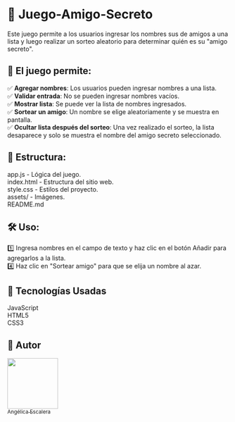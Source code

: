 # 🎁 Juego-Amigo-Secreto
Este juego permite a los usuarios ingresar los nombres sus de amigos a una lista y luego realizar un sorteo aleatorio para determinar quién es su "amigo secreto".

## 🚀 El juego permite:  
✅ **Agregar nombres**: Los usuarios pueden ingresar nombres a una lista. <br> 
✅ **Validar entrada**: No se pueden ingresar nombres vacíos. <br>
✅ **Mostrar lista**: Se puede ver la lista de nombres ingresados.  <br>
✅ **Sortear un amigo**: Un nombre se elige aleatoriamente y se muestra en pantalla. <br> 
✅ **Ocultar lista después del sorteo**: Una vez realizado el sorteo, la lista desaparece y solo se muestra el nombre del amigo secreto seleccionado.

## 📂 Estructura:
app.js - Lógica del juego. <br>
index.html - Estructura del sitio web. <br>
style.css - Estilos del proyecto. <br>
assets/ - Imágenes. <br>
README.md 

## 🛠️ Uso:
1️⃣ Ingresa nombres en el campo de texto y haz clic en el botón Añadir para agregarlos a la lista. <br>
4️⃣ Haz clic en "Sortear amigo" para que se elija un nombre al azar.

## 📌 Tecnologías Usadas
JavaScript <br>
HTML5 <br>
CSS3 <br>

## 📝 Autor
[<img src="https://avatars.githubusercontent.com/u/197342075?v=4" width=115><br><sub>Angélica Escalera</sub>](https://github.com/angeescalera)
